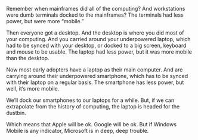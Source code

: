 Remember when mainframes did all of the computing? And workstations were dumb terminals docked to the mainframes? The terminals had less power, but were more “mobile.”

Then everyone got a desktop. And the desktop is where you did most of your computing. And you carried around your underpowered laptop, which had to be synced with your desktop, or docked to a big screen, keyboard and mouse to be usable. The laptop had less power, but it was more mobile than the desktop.

Now most early adopters have a laptop as their main computer. And are carrying around their underpowered smartphone, which has to be synced with their laptop on a regular basis. The smartphone has less power, but well, it’s more mobile.

We’ll dock our smartphones to our laptops for a while. But, if we can extrapolate from the history of computing, the laptop is headed for the dustbin.

Which means that Apple will be ok. Google will be ok. But if Windows Mobile is any indicator, Microsoft is in deep, deep trouble.